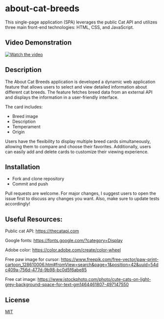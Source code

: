 # about-cat-breeds

This single-page application (SPA) leverages the public Cat API and utilizes three main front-end technologies: HTML, CSS, and JavaScript.


## Video Demonstration

[![Watch the video](https://img.youtube.com/vi/EmXjl8RP_p8/0.jpg)](https://youtu.be/EmXjl8RP_p8)


## Description

The About Cat Breeds application is developed a dynamic web application feature that allows users to select and view detailed information about different cat breeds. The feature fetches breed data from an external API and displays the information in a user-friendly interface.

The card includes:

* Breed image
* Description
* Temperament
* Origin

Users have the flexibility to display multiple breed cards simultaneously, allowing them to compare and choose their favorites. Additionally, users can easily add and delete cards to customize their viewing experience.


## Installation

* Fork and clone repository
* Commit and push

Pull requests are welcome. 
For major changes, I suggest users to open the issue first to discuss any changes you want.
Also, make sure to update tests accordingly!


## Useful Resources:

Public cat API: https://thecatapi.com

Google fonts: https://fonts.google.com/?category=Display

Adobe color: https://color.adobe.com/create/color-wheel

Free paw image for cursor: https://www.freepik.com/free-vector/paw-print-cartoon_128610006.htm#fromView=search&page=1&position=42&uuid=54dc409a-756d-477d-9b98-bc0d5f6abe85

Free cat image: https://www.istockphoto.com/photo/cute-cats-on-light-grey-background-space-for-text-gm1464461807-497147550

## License

[MIT](https://choosealicense.com/licenses/mit/)

